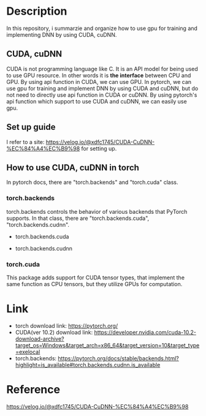 # Description
In this repository, i summarzie and organize how to use gpu for training and implementing DNN by using CUDA, cuDNN.  

## CUDA, cuDNN  
CUDA is not programming language like C. It is an API model for being used to use GPU resource. In other words it is **the interface** between CPU and GPU. By using api function in CUDA, we can use GPU. In pytorch, we can use gpu for training and implement DNN by using CUDA and cuDNN, but do not need to directly use api function in CUDA or cuDNN. By using pytorch's api function which support to use CUDA and cuDNN, we can easily use gpu. 

## Set up guide
I refer to a site: https://velog.io/@xdfc1745/CUDA-CuDNN-%EC%84%A4%EC%B9%98 for setting up.  

## How to use CUDA, cuDNN in torch  
In pytorch docs, there are "torch.backends" and "torch.cuda" class.   
### torch.backends 
torch.backends controls the behavior of various backends that PyTorch supports. In that class, there are "torch.backends.cuda", "torch.backends.cudnn". 
* torch.backends.cuda  

* torch.backends.cudnn  

### torch.cuda   
This package adds support for CUDA tensor types, that implement the same function as CPU tensors, but they utilize GPUs for computation.  




# Link  
* torch download link: https://pytorch.org/  
* CUDA(ver 10.2) download link: https://developer.nvidia.com/cuda-10.2-download-archive?target_os=Windows&target_arch=x86_64&target_version=10&target_type=exelocal 
* torch.backends: https://pytorch.org/docs/stable/backends.html?highlight=is_available#torch.backends.cudnn.is_available

# Reference  
https://velog.io/@xdfc1745/CUDA-CuDNN-%EC%84%A4%EC%B9%98

